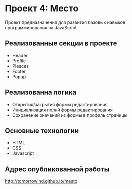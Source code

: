 # Проект 4: Место

Проект предназначения для развития базовых навыков программирования на JavaScript

## Реализованные секции в проекте

- Header
- Profile
- Pleaces
- Footer
- Popup

## Реализованна логика

- Открытия/закрытия формы редактирования
- Инициализация полнй формы редактирования
- Сохранение значений из формы в профиль страницы

## Основные технологии

- HTML
- CSS
- Javascript

## Адрес опубликованной работы

http://tomorrowind.github.io/mesto
